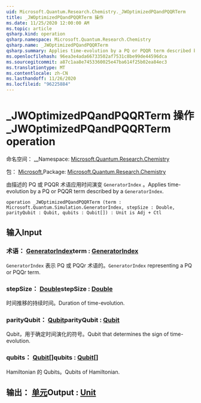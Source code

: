 ```yaml
---
uid: Microsoft.Quantum.Research.Chemistry._JWOptimizedPQandPQQRTerm
title: _JWOptimizedPQandPQQRTerm 操作
ms.date: 11/25/2020 12:00:00 AM
ms.topic: article
qsharp.kind: operation
qsharp.namespace: Microsoft.Quantum.Research.Chemistry
qsharp.name: _JWOptimizedPQandPQQRTerm
qsharp.summary: Applies time-evolution by a PQ or PQQR term described by a `GeneratorIndex`.
ms.openlocfilehash: 96ea3e4ada66733502af7531c8be99de44596dca
ms.sourcegitcommit: a87c1aa8e7453360025e47ba614f25b02ea84ec3
ms.translationtype: MT
ms.contentlocale: zh-CN
ms.lasthandoff: 11/26/2020
ms.locfileid: "96225884"
---
```

# <a name="_jwoptimizedpqandpqqrterm-operation"></a><span data-ttu-id="29d5d-102">_JWOptimizedPQandPQQRTerm 操作</span><span class="sxs-lookup"><span data-stu-id="29d5d-102">_JWOptimizedPQandPQQRTerm operation</span></span>

<span data-ttu-id="29d5d-103">命名空间： [...](xref:Microsoft.Quantum.Research.Chemistry)</span><span class="sxs-lookup"><span data-stu-id="29d5d-103">Namespace: [Microsoft.Quantum.Research.Chemistry](xref:Microsoft.Quantum.Research.Chemistry)</span></span>

<span data-ttu-id="29d5d-104">包： [Microsoft.](https://nuget.org/packages/Microsoft.Quantum.Research.Chemistry)</span><span class="sxs-lookup"><span data-stu-id="29d5d-104">Package: [Microsoft.Quantum.Research.Chemistry](https://nuget.org/packages/Microsoft.Quantum.Research.Chemistry)</span></span>


<span data-ttu-id="29d5d-105">由描述的 PQ 或 PQQR 术语应用时间演变 `GeneratorIndex` 。</span><span class="sxs-lookup"><span data-stu-id="29d5d-105">Applies time-evolution by a PQ or PQQR term described by a `GeneratorIndex`.</span></span>

```qsharp
operation _JWOptimizedPQandPQQRTerm (term : Microsoft.Quantum.Simulation.GeneratorIndex, stepSize : Double, parityQubit : Qubit, qubits : Qubit[]) : Unit is Adj + Ctl
```


## <a name="input"></a><span data-ttu-id="29d5d-106">输入</span><span class="sxs-lookup"><span data-stu-id="29d5d-106">Input</span></span>

### <a name="term--generatorindex"></a><span data-ttu-id="29d5d-107">术语： [GeneratorIndex](xref:Microsoft.Quantum.Simulation.GeneratorIndex)</span><span class="sxs-lookup"><span data-stu-id="29d5d-107">term : [GeneratorIndex](xref:Microsoft.Quantum.Simulation.GeneratorIndex)</span></span>

<span data-ttu-id="29d5d-108">`GeneratorIndex` 表示 PQ 或 PQQr 术语的。</span><span class="sxs-lookup"><span data-stu-id="29d5d-108">`GeneratorIndex` representing a PQ or PQQr term.</span></span>


### <a name="stepsize--double"></a><span data-ttu-id="29d5d-109">stepSize： [Double](xref:microsoft.quantum.lang-ref.double)</span><span class="sxs-lookup"><span data-stu-id="29d5d-109">stepSize : [Double](xref:microsoft.quantum.lang-ref.double)</span></span>

<span data-ttu-id="29d5d-110">时间推移的持续时间。</span><span class="sxs-lookup"><span data-stu-id="29d5d-110">Duration of time-evolution.</span></span>


### <a name="parityqubit--qubit"></a><span data-ttu-id="29d5d-111">parityQubit： [Qubit](xref:microsoft.quantum.lang-ref.qubit)</span><span class="sxs-lookup"><span data-stu-id="29d5d-111">parityQubit : [Qubit](xref:microsoft.quantum.lang-ref.qubit)</span></span>

<span data-ttu-id="29d5d-112">Qubit，用于确定时间演化的符号。</span><span class="sxs-lookup"><span data-stu-id="29d5d-112">Qubit that determines the sign of time-evolution.</span></span>


### <a name="qubits--qubit"></a><span data-ttu-id="29d5d-113">qubits： [Qubit](xref:microsoft.quantum.lang-ref.qubit)[]</span><span class="sxs-lookup"><span data-stu-id="29d5d-113">qubits : [Qubit](xref:microsoft.quantum.lang-ref.qubit)[]</span></span>

<span data-ttu-id="29d5d-114">Hamiltonian 的 Qubits。</span><span class="sxs-lookup"><span data-stu-id="29d5d-114">Qubits of Hamiltonian.</span></span>



## <a name="output--unit"></a><span data-ttu-id="29d5d-115">输出： [单元](xref:microsoft.quantum.lang-ref.unit)</span><span class="sxs-lookup"><span data-stu-id="29d5d-115">Output : [Unit](xref:microsoft.quantum.lang-ref.unit)</span></span>

